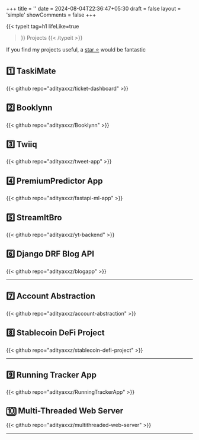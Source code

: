 +++
title = ''
date = 2024-08-04T22:36:47+05:30
draft = false
layout = 'simple'
showComments = false
+++

{{< typeit
  tag=h1
  lifeLike=true
  >}}
Projects
{{< /typeit >}}


If you find my projects useful, a [star ⭐](https://github.com/adityaxxz?tab=repositories) would be fantastic



<h2>1️⃣ TaskiMate</h2>

{{< github repo="adityaxxz/ticket-dashboard" >}}


<h2>2️⃣ Booklynn</h2>

{{< github repo="adityaxxz/Booklynn" >}}

<h2>3️⃣ Twiiq </h2>

{{< github repo="adityaxxz/tweet-app" >}}

<h2>4️⃣ PremiumPredictor App</h2>

{{< github repo="adityaxxz/fastapi-ml-app" >}}

<h2>5️⃣ StreamItBro </h2>

{{< github repo="adityaxxz/yt-backend" >}}

<h2>6️⃣ Django DRF Blog API</h2>

{{< github repo="adityaxxz/blogapp" >}}

---

<h2>7️⃣ Account Abstraction</h2>

{{< github repo="adityaxxz/account-abstraction" >}}



<h2>8️⃣ Stablecoin DeFi Project</h2>

{{< github repo="adityaxxz/stablecoin-defi-project" >}}

---

<h2>9️⃣ Running Tracker App</h2>

{{< github repo="adityaxxz/RunningTrackerApp" >}}


<h2>🔟 Multi-Threaded Web Server</h2>
{{< github repo="adityaxxz/multithreaded-web-server" >}}


<!-- <h2>🔟 CryptoTracer</h2>

 > Visit the [addy🔗](https://github.com/abhinavjain1110/CryptoTracer/tree/addy) or [test🔗](https://github.com/abhinavjain1110/CryptoTracer/tree/ebd7e7e9a46d4417241805f478d08a34f7c25331) branch to see my commits! 

 {{< github repo="adityaxxz/CryptoTracer" >}}
 <h4> Description: Implemented a software solution to identify the end receiver of a cryptocurrency transaction. -->

---
